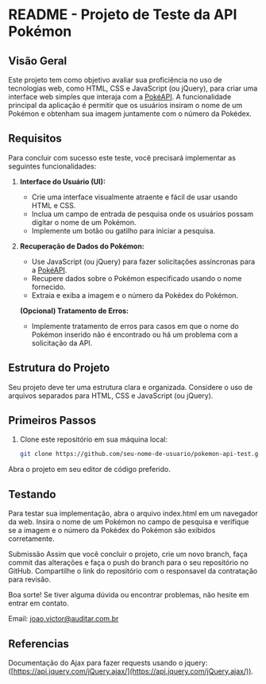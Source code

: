 # README - Projeto de Teste da API Pokémon

## Visão Geral

Este projeto tem como objetivo avaliar sua proficiência no uso de tecnologias web, como HTML, CSS e JavaScript (ou jQuery), para criar uma interface web simples que interaja com a [PokéAPI](https://pokeapi.co/). A funcionalidade principal da aplicação é permitir que os usuários insiram o nome de um Pokémon e obtenham sua imagem juntamente com o número da Pokédex.

## Requisitos

Para concluir com sucesso este teste, você precisará implementar as seguintes funcionalidades:

1. **Interface do Usuário (UI):**
   - Crie uma interface visualmente atraente e fácil de usar usando HTML e CSS.
   - Inclua um campo de entrada de pesquisa onde os usuários possam digitar o nome de um Pokémon.
   - Implemente um botão ou gatilho para iniciar a pesquisa.

2. **Recuperação de Dados do Pokémon:**
   - Use JavaScript (ou jQuery) para fazer solicitações assíncronas para a [PokéAPI](https://pokeapi.co/).
   - Recupere dados sobre o Pokémon especificado usando o nome fornecido.
   - Extraia e exiba a imagem e o número da Pokédex do Pokémon.

   **(Opcional) Tratamento de Erros:**
   - Implemente tratamento de erros para casos em que o nome do Pokémon inserido não é encontrado ou há um problema com a solicitação da API.

## Estrutura do Projeto

Seu projeto deve ter uma estrutura clara e organizada. Considere o uso de arquivos separados para HTML, CSS e JavaScript (ou jQuery).


## Primeiros Passos

1. Clone este repositório em sua máquina local:

   ```bash
   git clone https://github.com/seu-nome-de-usuario/pokemon-api-test.git
   
Abra o projeto em seu editor de código preferido.

## Testando
Para testar sua implementação, abra o arquivo index.html em um navegador da web. Insira o nome de um Pokémon no campo de pesquisa e verifique se a imagem e o número da Pokédex do Pokémon são exibidos corretamente.

Submissão
Assim que você concluir o projeto, crie um novo branch, faça commit das alterações e faça o push do branch para o seu repositório no GitHub. Compartilhe o link do repositório com o responsavel da contratação para revisão.

Boa sorte! Se tiver alguma dúvida ou encontrar problemas, não hesite em entrar em contato.

Email: joao.victor@auditar.com.br

## Referencias 

Documentação do Ajax para fazer requests usando o jquery:
([https://api.jquery.com/jQuery.ajax/](https://api.jquery.com/jQuery.ajax/)).


